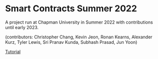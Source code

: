 # Smart Contracts Summer 2022

A project run at Chapman University in Summer 2022 with contributions until early 2023.

(contributors: Christopher Chang, Kevin Jeon, Ronan Kearns, Alexander Kurz, Tyler Lewis, Sri Pranav Kunda, Subhash Prasad, Jun Yoon)

[Tutorial](Tutorial/README.md)  




